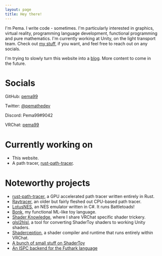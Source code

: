 ```yaml
---
layout: page
title: Hey there!
---
```


I'm Pema. I write code - sometimes. I'm particularly interested in graphics,
virtual reality, programming language development, functional programming and
pure mathematics. I'm currently working at Unity, on the light transport team.
Check out [my stuff](https://github.com/pema99), if you want, and feel free to reach
out on any socials.

I'm trying to slowly turn this website into a [blog](archive.md).
More content to come in the future.

# Socials
GitHub: [pema99](https://github.com/pema99)

Twitter: [@pemathedev](https://twitter.com/pemathedev)

Discord: Pema99#9042

VRChat: [pema99](https://vrchat.com/home/user/usr_d81127c8-e8cc-476b-b74d-0c17c0aeb6ff)

# Currently working on
- This website.
- A path tracer, [rust-path-tracer](https://github.com/pema99/rust-path-tracer).

# Noteworthy projects
- [rust-path-tracer](https://github.com/pema99/rust-path-tracer), a GPU accelerated path tracer written entirely in Rust.
- [Raytracer](https://github.com/pema99/Raytracer), an older but fairly fleshed out CPU-based path tracer.
- [LotusNES](https://github.com/pema99/LotusNES), an NES emulator written in C#. It runs Battletoads!
- [Bonk](https://github.com/pema99/bonk), my functional ML-like toy language.
- [Shader Knowledge](https://github.com/pema99/shader-knowledge), where I share VRChat specific shader trickery.
- [glsl2hlsl](https://pema99.github.io/glsl2hlsl), a tool for converting ShaderToy shaders to working Unity shaders.
- [Shaderception](https://github.com/pema99/Shaderception), a shader compiler and runtime that runs entirely within VRChat.
- [A bunch of small stuff on ShaderToy](https://www.shadertoy.com/user/pema99)
- [An ISPC backend for the Futhark language](https://futhark-lang.org/student-projects/ispc-bsc-thesis.pdf)
